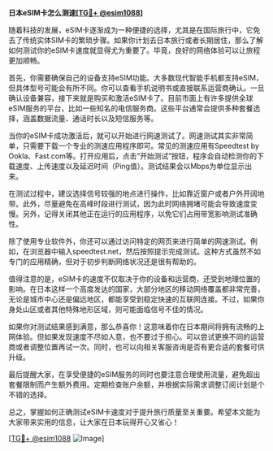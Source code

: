 **日本eSIM卡怎么测速[[TG💪+ @esim1088](https://t.me/s/esim1088)]**

随着科技的发展，eSIM卡逐渐成为一种便捷的选择，尤其是在国际旅行中，它免去了传统实体SIM卡的繁琐步骤。如果你计划去日本旅行或者长期居住，那么了解如何测试你的eSIM卡速度就显得尤为重要了。毕竟，良好的网络体验可以让旅程更加顺畅。

首先，你需要确保自己的设备支持eSIM功能。大多数现代智能手机都支持eSIM，但具体型号可能会有所不同。你可以查看手机说明书或直接联系运营商确认。一旦确认设备兼容，接下来就是购买和激活eSIM卡了。目前市面上有许多提供全球eSIM服务的平台，比如一些知名的电信服务商。这些平台通常会提供多种套餐选择，涵盖数据流量、通话时长以及短信服务等。

当你的eSIM卡成功激活后，就可以开始进行网速测试了。网速测试其实非常简单，只需要下载一个专业的测速应用程序即可。常见的测速应用有Speedtest by Ookla、Fast.com等。打开应用后，点击“开始测试”按钮，程序会自动检测你的下载速度、上传速度以及延迟时间（Ping值）。测试结果会以Mbps为单位显示出来。

在测试过程中，建议选择信号较强的地点进行操作，比如靠近窗户或者户外开阔地带。此外，尽量避免在高峰时段进行测试，因为此时网络拥堵可能会导致速度变慢。另外，记得关闭其他正在运行的应用程序，以免它们占用带宽影响测试准确性。

除了使用专业软件外，你还可以通过访问特定的网页来进行简单的网速测试。例如，在浏览器中输入speedtest.net，然后按照提示完成测试。这种方式虽然不如专门的应用精确，但对于初步判断网络状况还是很有帮助的。

值得注意的是，eSIM卡的速度不仅取决于你的设备和运营商，还受到地理位置的影响。在日本这样一个高度发达的国家，大部分地区的移动网络覆盖都非常完善，无论是城市中心还是偏远地区，都能享受到稳定快速的互联网连接。不过，如果你身处山区或者其他特殊地形区域，则可能面临信号不佳的情况。

如果你对测试结果感到满意，那么恭喜你！这意味着你在日本期间将拥有流畅的上网体验。但如果发现速度不尽如人意，也不要过于担心。可以尝试更换不同的运营商或者调整位置再试一次。同时，也可以向相关客服咨询是否有更合适的套餐可供升级。

最后提醒大家，在享受便捷的eSIM服务的同时也要注意合理使用流量，避免超出套餐限制而产生额外费用。定期检查账户余额，并根据实际需求调整订阅计划是个不错的选择。

总之，掌握如何正确测试eSIM卡速度对于提升旅行质量至关重要。希望本文能为大家带来实用的信息，让大家在日本玩得开心又省心！

[[TG💪+ @esim1088](https://t.me/s/esim1088) ![Image](https://i.postimg.cc/4NQfJmqS/Snipaste-2025-05-13-00-14-12.png)]